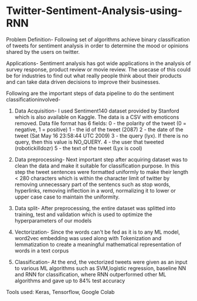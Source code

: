 # Twitter-Sentiment-Analysis-using-RNN
Problem Definition- Following set of algorithms achieve binary classification of tweets for sentiment analysis in order to determine the mood or opinions shared by the users on twitter. 

Applications- Sentiment analysis has got wide applications in the analysis of survey response, product review or movie review. The usecase of this could be for industries to find out what really people think about their products and can take data driven decisions to improve their businesses. 

Following are the important steps of data pipeline to do the sentiment classificationinvolved-
1. Data Acquisition- I used Sentiment140 dataset provided by Stanford which is also available on Kaggle. 
The data is a CSV with emoticons removed. Data file format has 6 fields:
0 - the polarity of the tweet (0 = negative, 1 = positive)
1 - the id of the tweet (2087)
2 - the date of the tweet (Sat May 16 23:58:44 UTC 2009)
3 - the query (lyx). If there is no query, then this value is NO_QUERY.
4 - the user that tweeted (robotickilldozr)
5 - the text of the tweet (Lyx is cool)

2. Data preprocessing- Next important step after acquiring dataset was to clean the data and make it suitable for classification purpose. In this step the tweet sentences were formatted uniformly to make their length < 280 characters which is within the character limit of twitter by removing unnecessary part of the sentencs such as stop words, hyperlinks, removing inflection in a word, normalizing it to lower or upper case case to maintain the uniformity.
3. Data split- After preprocessing, the entire dataset was splitted into training, test and validation which is used to optimize the hyperparameters of our models
3. Vectorization- Since the words can't be fed as it is to any ML model, word2vec embedding was used along with Tokenization and lemmatization to create a meaningful mathematical representation of words in a text corpus
4. Classification- At the end, the vectorized tweets were given as an input to various ML algorithms such as SVM,logistic regression, baseline NN and RNN for classification, where RNN outperformed other ML algorithms and gave up to 84% test accuracy

Tools used: Keras, Tensorflow, Google Colab



